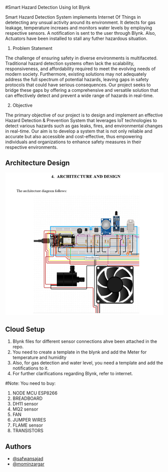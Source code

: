 
#Smart Hazard Detection Using Iot Blynk

Smart Hazard Detection System implements Internet Of Things in detetecting any unsual activity around its environment. It detects for gas leakage, temperature increaes and monitors water levels by employing respective sensors. A notification is sent to the user through Blynk. Also, Actuators have been installed to stall any futher hazardous situation.

1.	Problem Statement

The challenge of ensuring safety in diverse environments is multifaceted. Traditional hazard detection systems often lack the scalability, responsiveness, and affordability required to meet the evolving needs of modern society. Furthermore, existing solutions may not adequately address the full spectrum of potential hazards, leaving gaps in safety protocols that could have serious consequences. Our project seeks to bridge these gaps by offering a comprehensive and versatile solution that can effectively detect and prevent a wide range of hazards in real-time.

2.	Objective

The primary objective of our project is to design and implement an effective Hazard Detection & Prevention System that leverages IoT technologies to detect various hazards such as gas leaks, fires, and environmental changes in real-time. Our aim is to develop a system that is not only reliable and accurate but also accessible and cost-effective, thus empowering individuals and organizations to enhance safety measures in their respective environments.



## Architecture Design
![alt text](https://github.com/safwans22/Smart-Hazard-Detection-Using-IOT-Blynk/blob/main/Screenshot%202024-07-28%20150943.png?raw=true)
## Cloud Setup
1. Blynk files for different sensor connections ahve been attached in the repo.
2. You need to create a template in the blynk and add the Meter for temperature and humidity
3. Also, for gas detection and water level, you need a template and add the notifications to it.
4. For further clarifications regarding Blynk, refer to internet.

#Note:
You need to buy:
1. NODE MCU ESP8266
2. BREADBOARD
3. DH11 sensor
4. MQ2 sensor
5. FAN
4. JUMPER WIRES
5. FLAME sensor
6. TRANSISTORS
## Authors

- [@safwansajad](https://www.linkedin.com/in/safwansajad/)
- [@mominzargar](https:#)


